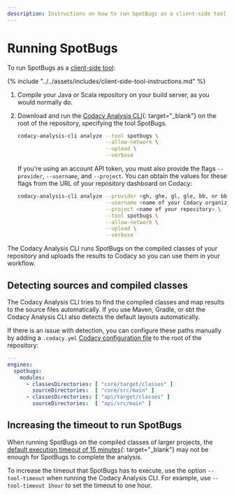 ```yaml
---
description: Instructions on how to run SpotBugs as a client-side tool on Codacy.
---
```


# Running SpotBugs

To run SpotBugs as a [client-side tool](client-side-tools.md):

<!-- NOTE
     include-markdown breaks the final list in two, use include instead. -->
{% include "../../assets/includes/client-side-tool-instructions.md" %}

1.  Compile your Java or Scala repository on your build server, as you would normally do.

1.  Download and run the [Codacy Analysis CLI](https://github.com/codacy/codacy-analysis-cli#install){: target="_blank"} on the root of the repository, specifying the tool SpotBugs.

    ```bash
    codacy-analysis-cli analyze --tool spotbugs \
                                --allow-network \
                                --upload \
                                --verbose
    ```

    If you're using an account API token, you must also provide the flags `--provider`, `--username`, and `--project`. You can obtain the values for these flags from the URL of your repository dashboard on Codacy:

    ```bash
    codacy-analysis-cli analyze --provider <gh, ghe, gl, gle, bb, or bbe> \
                                --username <name of your Codacy organization> \
                                --project <name of your repository> \
                                --tool spotbugs \
                                --allow-network \
                                --upload \
                                --verbose
    ```

The Codacy Analysis CLI runs SpotBugs on the compiled classes of your repository and uploads the results to Codacy so you can use them in your workflow.

## Detecting sources and compiled classes

The Codacy Analysis CLI tries to find the compiled classes and map results to the source files automatically. If you use Maven, Gradle, or sbt the Codacy Analysis CLI also detects the default layouts automatically.

If there is an issue with detection, you can configure these paths manually by adding a `.codacy.yml` [Codacy configuration file](../../repositories-configure/codacy-configuration-file.md) to the root of the repository:

```yml
---
engines:
  spotbugs:
    modules:
      - classesDirectories: [ "core/target/classes" ]
        sourceDirectories:  [ "core/src/main" ]
      - classesDirectories: [ "api/target/classes" ]
        sourceDirectories:  [ "api/src/main" ]
```

## Increasing the timeout to run SpotBugs

When running SpotBugs on the compiled classes of larger projects, the [default execution timeout of 15 minutes](https://github.com/codacy/codacy-analysis-cli#commands-and-configuration){: target="_blank"} may not be enough for SpotBugs to complete the analysis.

To increase the timeout that SpotBugs has to execute, use the option `--tool-timeout` when running the Codacy Analysis CLI. For example, use `--tool-timeout 1hour` to set the timeout to one hour.
